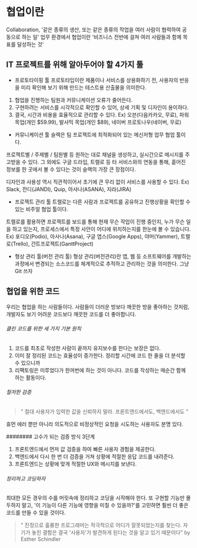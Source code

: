 # 협업이란

Collaboration, '같은 종류의 생산, 또는 같은 종류의 작업을 여러 사람이 협력하여 공동으로 하는 일'
업무 환경에서 협업이란 '비즈니스 전반에 걸쳐 여러 사람들과 함께 목표를 달성하는 것'

## IT 프로젝트를 위해 알아두어야 할 4가지 툴

- 프로토타이핑 툴
프로토타입이란 제품이나 서비스를 상용화하기 전, 사용자의 반응을 미리 확인해 보기 위해 만드는 테스트용 산출물을 의미한다.
1) 협업을 진행하는 팀원과 커뮤니케이션 오류가 줄어든다.
2) 구현하려는 서비스를 시각적으로 확인할 수 있어, 상세 기획 및 디자인이 용이하다.
3) 결국, 시간과 비용을 효율적으로 관리할 수 있다.
Ex) 오븐(다음카카오, 무료), 파워 목업(개인 $59.99), 발사믹 목업(개인 $89), 네이버 프로토나우(네이버, 무료)

- 커뮤니케이션 툴
슬랙은 팀 프로젝트에 최적화되어 있는 메신저형 업무 협업 툴이다.

프로젝트별 / 주제별 / 팀원별 등 원하는 대로 채널을 생성하고, 실시간으로 메시지를 주고받을 수 있다. 그 외에도 구글 드라입, 트렐로 등 타 서비스와의 연동을 통해, 흩어진 정보를 한 곳에서 볼 수 있다는 것이 슬랙의 가장 큰 장점이다.

디자인과 사용성 역시 직관적이어서 초기에 큰 무리 없이 서비스를 사용할 수 있다.
Ex) Slack, 잔디(JANDI), Quip, 아사나(ASANA), 지라(JIRA)

- 프로젝트 관리 툴
트렐로는 다른 사람과 프로젝트를 공유하고 진행상황을 확인할 수 있는 비주얼 협업 툴이다.

트렐로를 활용하면 프로젝트를 보드를 통해 현재 무슨 작업이 진행 중인지, 누가 무슨 일을 하고 있는지, 프로세스에서 특정 사안이 어디에 위치하는지를 한눈에 볼 수 있습니다.
Ex) 포디오(Podio), 아사나(Asana), 구글 앱스(Google Apps), 야머(Yammer), 트렐로(Trello),  간트프로젝트(GanttProject)

- 형상 관리 툴(버전 관리 툴)
형상 관리(버전관리)란 앱, 웹 등 소프트웨어를 개발하는 과정에서 변경되는 소스코드를 체계적으로 추적하고 관리하는 것을 의미한다.
그냥 Git 쓰자

## 협업을 위한 코드

우리는 협업을 하는 사람들이다.
사람들이 더러운 방보다 깨끗한 방을 좋아하는 것처럼, 개발자도 보기 어려운 코드보다 깨끗한 코드를 더 좋아합니다.

###### 클린 코드를 위한 세 가지 기본 원칙
1. 코드를 최초로 작성한 사람이 끝까지 유지보수를 한다는 보장은 없다.
2. 이미 잘 정리된 코드는 효율성이 증가한다. 정리할 시간에 코드 한 줄을 더 분석할 수 있으니까
3. 리팩토링은 미루었다가 한꺼번에 하는 것이 아니다. 코드를 작성하는 매순간 함께 하는 활동이다.

###### 철저한 검증
> " 절대 사용자가 입력한 값을 신뢰하지 말라. 프론트엔드에서도, 백엔드에서도 "

휴먼 에러 뿐만 아니라 의도적으로 비정상적인 요청을 시도하는 사용자도 분명 있다.

######## 고수가 되는 검증 방식 3단계
1. 프론트엔드에서 먼저 값 검증을 하여 빠른 사용자 경험을 제공한다.
2. 백엔드에서 다시 한 번 더 검증을 거쳐 상황에 적절한 응답 코드를 내려준다.
3. 프론트엔드는 상황에 맞게 적절한 UX와 메시지를 보낸다.

###### 정리하고 코딩하자

최대한 모든 경우의 수를 머릿속에 정리하고 코딩을 시작해야 한다.
또 구현할 기능만 몰두하지 말고, '이 기능이 다른 기능에 영향을 미칠 수 있을까?'를 고민하면 훨씬 더 좋은 코드를 만들 수 있을 것이다.

> " 진정으로 훌륭한 프로그래머는 적극적으로 어디가 잘못되었는지를 찾는다. 자기가 놓친 결함은 결국 '사용자'가 발견하게 된다는 것을 알고 있기 때문이다" by Esther Schindler

